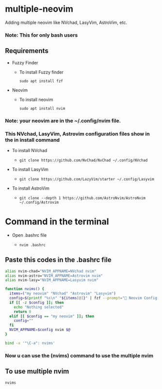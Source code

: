 # multiple-neovim
Adding multiple neovim like NVchad, LasyVim, AstroVim, etc.

### Note: This for only bash users

## Requirements
* Fuzzy Finder
  * To install Fuzzy finder
    ```
    sudo apt install fzf
    ```

* Neovim
  * To install neovim
    ```
    sudo apt install nvim 
    ```
### Note: your neovim are in the ~/.config/nvim file.
### This NVchad, LasyVim, Astrovim configuration files show in the in install command
* To install NVchad
  * ```
    git clone https://github.com/NvChad/NvChad ~/.config/NVchad 
    ```
* To install LasyVim
  * ```
    git clone https://github.com/LazyVim/starter ~/.config/Lasyvim
    ```

* To install AstroVim
  * ```
    git clone --depth 1 https://github.com/AstroNvim/AstroNvim ~/.config/Astrovim
    ```
# Command in the terminal

* Open .bashrc file
  * ```
    nvim .bashrc
    ```
## Paste this codes in the .bashrc file
```bash
alias nvim-chad="NVIM_APPNAME=NVchad nvim"
alias nvim-astro="NVIM_APPNAME=Astrovim nvim"
alias nvim-lasy="NVIM_APPNAME=Lasyvim nvim"

function nvims() {
  items=("my neovim" "NVchad" "Astrovim" "Lasyvim")
  config=$(printf "%s\n" "${items[@]}" | fzf --prompt=" Neovim Config >>" --height=50% --layout=reverse --border --exit-0)
  if [[ -z $config ]]; then
    echo "Nothing selected"
    return 0
  elif [[ $config == "my neovim" ]]; then
    config=""
  fi
  NVIM_APPNAME=$config nvim $@
}

bind -x '"\C-a": nvims'
```
### Now u can use the (nvims) command to use the multiple nvim
## To use multiple nvim  
```
nvims
```
